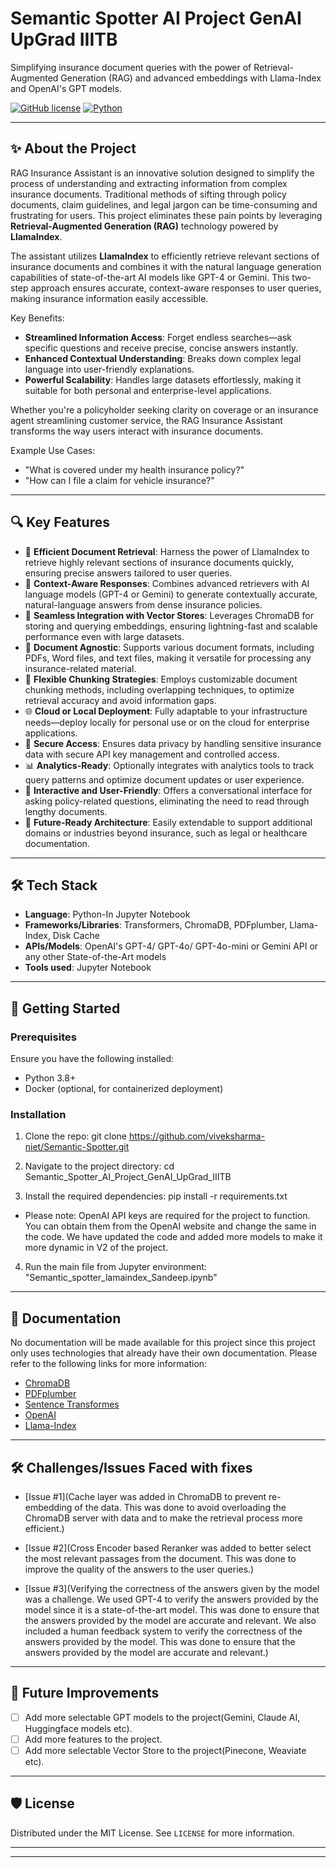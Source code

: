 # Semantic Spotter AI Project GenAI UpGrad IIITB
Simplifying insurance document queries with the power of Retrieval-Augmented Generation (RAG) and advanced embeddings with Llama-Index and OpenAI's GPT models.

[![GitHub license](https://img.shields.io/badge/license-MIT-blue.svg)](LICENSE)
[![Python](https://img.shields.io/badge/python-3.8%2B-brightgreen.svg)](https://www.python.org/)

---

## ✨ About the Project
RAG Insurance Assistant is an innovative solution designed to simplify the process of understanding and extracting information from complex insurance documents. Traditional methods of sifting through policy documents, claim guidelines, and legal jargon can be time-consuming and frustrating for users. This project eliminates these pain points by leveraging **Retrieval-Augmented Generation (RAG)** technology powered by **LlamaIndex**.

The assistant utilizes **LlamaIndex** to efficiently retrieve relevant sections of insurance documents and combines it with the natural language generation capabilities of state-of-the-art AI models like GPT-4 or Gemini. This two-step approach ensures accurate, context-aware responses to user queries, making insurance information easily accessible.

Key Benefits:
- **Streamlined Information Access**: Forget endless searches—ask specific questions and receive precise, concise answers instantly.
- **Enhanced Contextual Understanding**: Breaks down complex legal language into user-friendly explanations.
- **Powerful Scalability**: Handles large datasets effortlessly, making it suitable for both personal and enterprise-level applications.

Whether you're a policyholder seeking clarity on coverage or an insurance agent streamlining customer service, the RAG Insurance Assistant transforms the way users interact with insurance documents.


Example Use Cases:
- "What is covered under my health insurance policy?"
- "How can I file a claim for vehicle insurance?"

---

## 🔍 Key Features
- 🌟 **Efficient Document Retrieval**: Harness the power of LlamaIndex to retrieve highly relevant sections of insurance documents quickly, ensuring precise answers tailored to user queries.
- 🤖 **Context-Aware Responses**: Combines advanced retrievers with AI language models (GPT-4 or Gemini) to generate contextually accurate, natural-language answers from dense insurance policies.
- 🔄 **Seamless Integration with Vector Stores**: Leverages ChromaDB for storing and querying embeddings, ensuring lightning-fast and scalable performance even with large datasets.
- 📄 **Document Agnostic**: Supports various document formats, including PDFs, Word files, and text files, making it versatile for processing any insurance-related material.
- 🧩 **Flexible Chunking Strategies**: Employs customizable document chunking methods, including overlapping techniques, to optimize retrieval accuracy and avoid information gaps.
- 🌐 **Cloud or Local Deployment**: Fully adaptable to your infrastructure needs—deploy locally for personal use or on the cloud for enterprise applications.
- 🔑 **Secure Access**: Ensures data privacy by handling sensitive insurance data with secure API key management and controlled access.
- 📊 **Analytics-Ready**: Optionally integrates with analytics tools to track query patterns and optimize document updates or user experience.
- 💬 **Interactive and User-Friendly**: Offers a conversational interface for asking policy-related questions, eliminating the need to read through lengthy documents.
- 🚀 **Future-Ready Architecture**: Easily extendable to support additional domains or industries beyond insurance, such as legal or healthcare documentation.

---

## 🛠️ Tech Stack
- **Language**: Python-In Jupyter Notebook
- **Frameworks/Libraries**: Transformers, ChromaDB, PDFplumber, Llama-Index, Disk Cache
- **APIs/Models**: OpenAI's GPT-4/ GPT-4o/ GPT-4o-mini or Gemini API or any other State-of-the-Art models
- **Tools used**: Jupyter Notebook

---

## 🚀 Getting Started

### Prerequisites
Ensure you have the following installed:
- Python 3.8+
- Docker (optional, for containerized deployment)

### Installation
1. Clone the repo:
git clone https://github.com/viveksharma-niet/Semantic-Spotter.git

2. Navigate to the project directory:
cd Semantic_Spotter_AI_Project_GenAI_UpGrad_IIITB

3. Install the required dependencies:
pip install -r requirements.txt

- Please note: OpenAI API keys are required for the project to function. You can obtain them from the OpenAI website and change the same in the code. We have updated the code and added more models to make it more dynamic in V2 of the project.

4. Run the main file from Jupyter environment:
"Semantic_spotter_lamaindex_Sandeep.ipynb"

---

## 📖 Documentation
No documentation will be made available for this project since this project only uses technologies that already have their own documentation. Please refer to the following links for more information:
- [ChromaDB](https://docs.trychroma.com/)
- [PDFplumber](https://pypi.org/project/pdfplumber/0.1.2/)
- [Sentence Transformes](https://www.sbert.net/docs/)
- [OpenAI](https://platform.openai.com/docs/)
- [Llama-Index](https://www.llamaindex.ai/)

---

## 🛠️ Challenges/Issues Faced with fixes

- [Issue #1](Cache layer was added in ChromaDB to prevent re-embedding of the data. This was done to avoid overloading the ChromaDB server with data and to make the retrieval process more efficient.)

- [Issue #2](Cross Encoder based Reranker was added to better select the most relevant passages from the document. This was done to improve the quality of the answers to the user queries.)

- [Issue #3](Verifying the correctness of the answers given by the model was a challenge. We used GPT-4 to verify the answers provided by the model since it is a state-of-the-art model. This was done to ensure that the answers provided by the model are accurate and relevant. We also included a human feedback system to verify the correctness of the answers provided by the model. This was done to ensure that the answers provided by the model are accurate and relevant.)

---

## 🌟 Future Improvements
- [ ] Add more selectable GPT models to the project(Gemini, Claude AI, Huggingface models etc).
- [ ] Add more features to the project.
- [ ] Add more selectable Vector Store to the project(Pinecone, Weaviate etc).

---

## 🛡️ License
Distributed under the MIT License. See `LICENSE` for more information.

---



---

